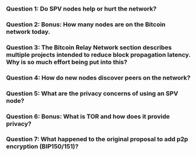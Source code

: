 ### Question 1: Do SPV nodes help or hurt the network?

### Question 2: Bonus: How many nodes are on the Bitcoin network today.

### Question 3: The Bitcoin Relay Network section describes multiple projects intended to reduce block propagation latency. Why is so much effort being put into this?

### Question 4: How do new nodes discover peers on the network?

### Question 5: What are the privacy concerns of using an SPV node?

### Question 6: Bonus: What is TOR and how does it provide privacy?

### Question 7: What happened to the original proposal to add p2p encryption (BIP150/151)?
